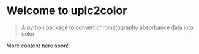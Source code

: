 # Welcome to uplc2color 
> A python package to convert chromatography absorbance data into color   


More content here soon! 
